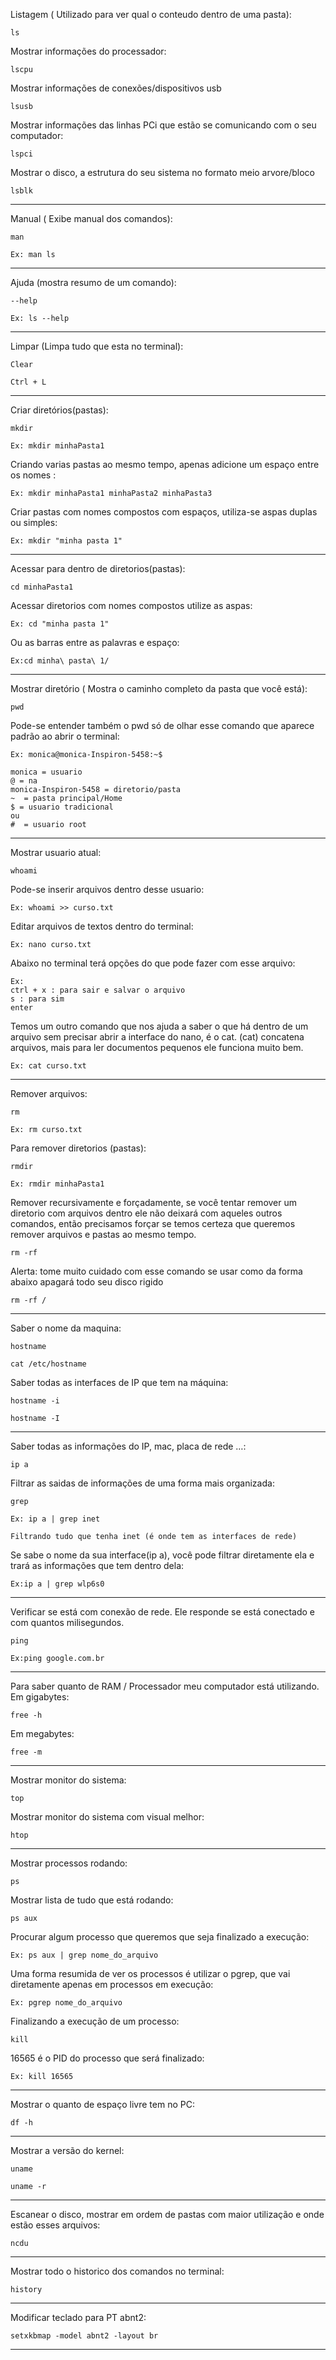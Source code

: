 Listagem ( Utilizado para ver qual o conteudo dentro de uma pasta):

```
ls
```
Mostrar informações do processador:
```
lscpu
```
Mostrar informações de conexões/dispositivos usb
```
lsusb
```
Mostrar informações das linhas PCi que estão se comunicando com o seu computador:
```
lspci
```
Mostrar o disco, a estrutura do seu sistema no formato meio arvore/bloco
```
lsblk
```
_____________________________________________________________________________________________________
Manual ( Exibe manual dos comandos):
```
man 
```
```
Ex: man ls
```
_____________________________________________________________________________________________________
Ajuda (mostra resumo de um comando):
```
--help
```
```
Ex: ls --help
```
_____________________________________________________________________________________________________
Limpar (Limpa tudo que esta no terminal):
```
Clear

Ctrl + L
```
_____________________________________________________________________________________________________
Criar diretórios(pastas):
```
mkdir
```
```
Ex: mkdir minhaPasta1
```
Criando varias pastas ao mesmo tempo, apenas adicione um espaço entre os nomes :
```
Ex: mkdir minhaPasta1 minhaPasta2 minhaPasta3
```
Criar pastas com nomes compostos com espaços, utiliza-se aspas duplas ou simples:
```
Ex: mkdir "minha pasta 1"
```
_____________________________________________________________________________________________________
Acessar para dentro de diretorios(pastas):
```
cd minhaPasta1
```

Acessar diretorios com nomes compostos utilize as aspas:
```
Ex: cd "minha pasta 1"
```
Ou as barras entre as palavras e espaço:
```
Ex:cd minha\ pasta\ 1/
```
_____________________________________________________________________________________________________
Mostrar diretório ( Mostra o caminho completo da pasta que você está):
```
pwd
```
Pode-se entender também o pwd só de olhar esse comando que aparece padrão ao abrir o terminal:
```
Ex: monica@monica-Inspiron-5458:~$

monica = usuario
@ = na
monica-Inspiron-5458 = diretorio/pasta
~  = pasta principal/Home
$ = usuario tradicional 
ou
#  = usuario root
```
_____________________________________________________________________________________________________
Mostrar usuario atual: 
```
whoami
```

Pode-se inserir arquivos dentro desse usuario:
```
Ex: whoami >> curso.txt
```

Editar arquivos de textos dentro do terminal:
```
Ex: nano curso.txt
```
Abaixo no terminal terá opções do que pode fazer com esse arquivo:

```
Ex:
ctrl + x : para sair e salvar o arquivo
s : para sim
enter
```

Temos um outro comando que nos ajuda a saber o que há dentro de um arquivo sem precisar abrir a interface do nano, é o cat. 
(cat) concatena arquivos, mais para ler documentos pequenos ele funciona muito bem.

```
Ex: cat curso.txt
```
_____________________________________________________________________________________________________
Remover arquivos:
```
rm
```
```
Ex: rm curso.txt
```

Para remover diretorios (pastas):
```
rmdir
```
```
Ex: rmdir minhaPasta1
```

Remover recursivamente e forçadamente, se você tentar remover um diretorio com arquivos dentro ele não deixará com aqueles outros comandos, então precisamos forçar se temos certeza que queremos remover arquivos e pastas ao mesmo tempo.

```
rm -rf
```
Alerta: tome muito cuidado com esse comando se usar como da forma abaixo apagará todo seu disco rigido
```
rm -rf /
```
_____________________________________________________________________________________________________
Saber o nome da maquina:
```
hostname

cat /etc/hostname
```

Saber todas as interfaces de IP que tem na máquina:
```
hostname -i

hostname -I
```
_____________________________________________________________________________________________________
Saber todas as informações do IP, mac, placa de rede …:
```
ip a
```

Filtrar as saidas de informações de uma forma mais organizada:
```
grep
```
```
Ex: ip a | grep inet

Filtrando tudo que tenha inet (é onde tem as interfaces de rede)
```
Se sabe o nome da sua interface(ip a), você pode filtrar diretamente ela e trará as informações que tem dentro dela:
```
Ex:ip a | grep wlp6s0
```
_____________________________________________________________________________________________________
Verificar se está com conexão de rede. Ele responde se está conectado e com quantos milisegundos.
```
ping
```
```
Ex:ping google.com.br
```
_____________________________________________________________________________________________________
Para saber quanto de RAM / Processador meu computador está utilizando.<br>
Em gigabytes:

```
free -h
```
Em megabytes:
```
free -m
```
_____________________________________________________________________________________________________
Mostrar monitor do sistema:
```
top
```
Mostrar monitor do sistema com visual melhor:
```
htop
```
_____________________________________________________________________________________________________
Mostrar processos rodando:
```
ps
```
Mostrar lista de tudo que está rodando:
```
ps aux
```
Procurar algum processo que queremos que seja finalizado a execução:
```
Ex: ps aux | grep nome_do_arquivo
```
Uma forma resumida de ver os processos é utilizar o pgrep, que vai diretamente apenas em processos em execução:
```
Ex: pgrep nome_do_arquivo
```
Finalizando a execução de um processo:
```
kill
```
16565 é o PID do processo que será finalizado:
```
Ex: kill 16565
```
_____________________________________________________________________________________________________
Mostrar o quanto de espaço livre tem no PC:
```
df -h
```
_____________________________________________________________________________________________________
Mostrar a versão do kernel:
```
uname

uname -r
```
_____________________________________________________________________________________________________
Escanear o disco, mostrar em ordem de pastas com maior utilização e onde estão esses arquivos:
```
ncdu
```
_____________________________________________________________________________________________________
Mostrar todo o historico dos comandos no terminal:
```
history
```
_____________________________________________________________________________________________________
Modificar teclado para PT abnt2:
```
setxkbmap -model abnt2 -layout br
```
_____________________________________________________________________________________________________
<br>
